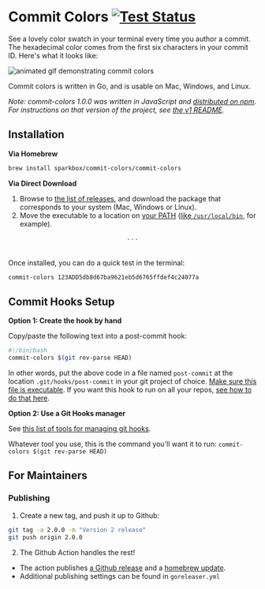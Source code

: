 # Commit Colors [![Test Status](https://github.com/sparkbox/commit-colors/workflows/Tests/badge.svg)](https://github.com/sparkbox/commit-colors/actions?workflow=Tests)

See a lovely color swatch in your terminal every time you author a commit. The hexadecimal color comes from the first six characters in your commit ID. Here's what it looks like:

![animated gif demonstrating commit colors](https://raw.githubusercontent.com/sparkbox/commit-colors/master/demo.gif)

Commit colors is written in Go, and is usable on Mac, Windows, and Linux.

*Note: commit-colors 1.0.0 was written in JavaScript and [distributed on npm](https://www.npmjs.com/package/@sparkbox/commit-colors). For instructions on that version of the project, see [the v1 README](https://github.com/sparkbox/commit-colors/tree/76a6b46fed76aeb5e1c813d86ead5185ee1e5cc1).*

## Installation

**Via Homebrew**

```bash
brew install sparkbox/commit-colors/commit-colors
```

**Via Direct Download**

1. Browse to [the list of releases](https://github.com/sparkbox/commit-colors/releases), and download the package that corresponds to your system (Mac, Windows or Linux).
2. Move the executable to a location on [your PATH](https://superuser.com/a/284351/193516) ([like `/usr/local/bin`](https://superuser.com/q/7150/193516), for example).

<div align="center">· · ·</div></br>

Once installed, you can do a quick test in the terminal:

```bash
commit-colors 123ADD5db8d67ba9621eb5d6765ffdef4c24077a
```

## Commit Hooks Setup

**Option 1: Create the hook by hand**

Copy/paste the following text into a post-commit hook:

```bash
#!/bin/bash
commit-colors $(git rev-parse HEAD)
```

In other words, put the above code in a file named `post-commit` at the location `.git/hooks/post-commit` in your git project of choice. [Make sure this file is executable](https://stackoverflow.com/a/14208849/1154642). If you want this hook to run on all your repos, [see how to do that here](https://stackoverflow.com/q/2293498/1154642).

**Option 2: Use a Git Hooks manager**

See [this list of tools for managing git hooks](https://github.com/aitemr/awesome-git-hooks#tools).

Whatever tool you use, this is the command you'll want it to run: `commit-colors $(git rev-parse HEAD)`

## For Maintainers

### Publishing

1. Create a new tag, and push it up to Github:

```bash
git tag -a 2.0.0 -m "Version 2 release"
git push origin 2.0.0
```

2. The Github Action handles the rest!
  - The action publishes [a Github release](https://github.com/sparkbox/commit-colors/releases) and a [homebrew update](https://github.com/sparkbox/homebrew-commit-colors).
  - Additional publishing settings can be found in `goreleaser.yml`


